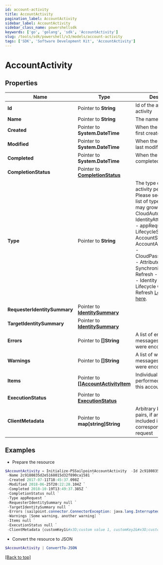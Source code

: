 ```yaml
---
id: account-activity
title: AccountActivity
pagination_label: AccountActivity
sidebar_label: AccountActivity
sidebar_class_name: powershellsdk
keywords: ['go', 'golang', 'sdk', 'AccountActivity'] 
slug: /tools/sdk/powershell/v3/models/account-activity
tags: ['SDK', 'Software Development Kit', 'AccountActivity']
---
```



# AccountActivity

## Properties

Name | Type | Description | Notes
------------ | ------------- | ------------- | -------------
**Id** |  Pointer to **String** | Id of the account activity | [optional] 
**Name** |  Pointer to **String** | The name of the activity | [optional] 
**Created** |  Pointer to **System.DateTime** | When the activity was first created | [optional] 
**Modified** |  Pointer to **System.DateTime** | When the activity was last modified | [optional] 
**Completed** |  Pointer to **System.DateTime** | When the activity was completed | [optional] 
**CompletionStatus** |  Pointer to [**CompletionStatus**](completion-status) |  | [optional] 
**Type** |  Pointer to **String** | The type of action the activity performed.  Please see the following list of types.  This list may grow over time.  - CloudAutomated - IdentityAttributeUpdate - appRequest - LifecycleStateChange - AccountStateUpdate - AccountAttributeUpdate - CloudPasswordRequest - Attribute Synchronization Refresh - Certification - Identity Refresh - Lifecycle Change Refresh   [Learn more here](https://documentation.sailpoint.com/saas/help/search/searchable-fields.html#searching-account-activity-data).  | [optional] 
**RequesterIdentitySummary** |  Pointer to [**IdentitySummary**](identity-summary) |  | [optional] 
**TargetIdentitySummary** |  Pointer to [**IdentitySummary**](identity-summary) |  | [optional] 
**Errors** |  Pointer to **[]String** | A list of error messages, if any, that were encountered. | [optional] 
**Warnings** |  Pointer to **[]String** | A list of warning messages, if any, that were encountered. | [optional] 
**Items** |  Pointer to [**[]AccountActivityItem**](account-activity-item) | Individual actions performed as part of this account activity | [optional] 
**ExecutionStatus** |  Pointer to [**ExecutionStatus**](execution-status) |  | [optional] 
**ClientMetadata** |  Pointer to **map[string]String** | Arbitrary key-value pairs, if any were included in the corresponding access request | [optional] 

## Examples

- Prepare the resource
```powershell
$AccountActivity = Initialize-PSSailpointAccountActivity  -Id 2c9180835d2e5168015d32f890ca1581 `
 -Name 2c9180835d2e5168015d32f890ca1581 `
 -Created 2017-07-11T18:45:37.098Z `
 -Modified 2018-06-25T20:22:28.104Z `
 -Completed 2018-10-19T13:49:37.385Z `
 -CompletionStatus null `
 -Type appRequest `
 -RequesterIdentitySummary null `
 -TargetIdentitySummary null `
 -Errors [sailpoint.connector.ConnectorException: java.lang.InterruptedException: Timeout waiting for response to message 0 from client 57a4ab97-ab3f-4aef-9fe2-0eaf15c73d26 after 60 seconds.] `
 -Warnings [Some warning, another warning] `
 -Items null `
 -ExecutionStatus null `
 -ClientMetadata {customKey1&#x3D;custom value 1, customKey2&#x3D;custom value 2}
```

- Convert the resource to JSON
```powershell
$AccountActivity | ConvertTo-JSON
```


[[Back to top]](#) 

